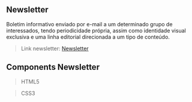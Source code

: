 ## Newsletter

Boletim informativo enviado por e-mail a um determinado grupo de interessados, tendo periodicidade própria, assim como identidade visual exclusiva e uma linha editorial direcionada a um tipo de conteúdo.

> Link newsletter: [Newsletter](https://kianelc.github.io/newsletter-gdpr.github.io/)

## Components Newsletter

> HTML5

> CSS3
